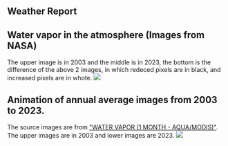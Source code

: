 ## Weather Report

## Water vapor in the atmosphere (Images from NASA)
The upper image is in 2003 and the middle is in 2023, the bottom is the difference of the above 2 images, in which redeced pixels are in black, and increased pixels are in whote.
![](Images/aqua_ave+.png)

## Animation of annual average images from 2003 to 2023.
The source images are from ["WATER VAPOR (1 MONTH - AQUA/MODIS)"](https://neo.gsfc.nasa.gov/view.php?datasetId=MYDAL2_M_SKY_WV). The upper images are in 2003 and lower images are 2023.
![](Images/scomb0323.gif)

